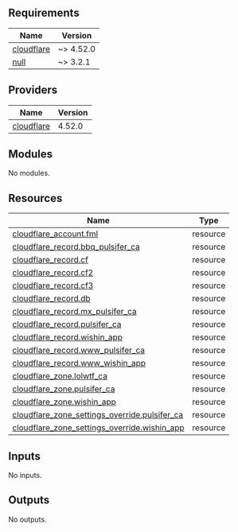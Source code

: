 <!-- BEGIN_TF_DOCS -->
## Requirements

| Name | Version |
|------|---------|
| <a name="requirement_cloudflare"></a> [cloudflare](#requirement\_cloudflare) | ~> 4.52.0 |
| <a name="requirement_null"></a> [null](#requirement\_null) | ~> 3.2.1 |

## Providers

| Name | Version |
|------|---------|
| <a name="provider_cloudflare"></a> [cloudflare](#provider\_cloudflare) | 4.52.0 |

## Modules

No modules.

## Resources

| Name | Type |
|------|------|
| [cloudflare_account.fml](https://registry.terraform.io/providers/cloudflare/cloudflare/latest/docs/resources/account) | resource |
| [cloudflare_record.bbq_pulsifer_ca](https://registry.terraform.io/providers/cloudflare/cloudflare/latest/docs/resources/record) | resource |
| [cloudflare_record.cf](https://registry.terraform.io/providers/cloudflare/cloudflare/latest/docs/resources/record) | resource |
| [cloudflare_record.cf2](https://registry.terraform.io/providers/cloudflare/cloudflare/latest/docs/resources/record) | resource |
| [cloudflare_record.cf3](https://registry.terraform.io/providers/cloudflare/cloudflare/latest/docs/resources/record) | resource |
| [cloudflare_record.db](https://registry.terraform.io/providers/cloudflare/cloudflare/latest/docs/resources/record) | resource |
| [cloudflare_record.mx_pulsifer_ca](https://registry.terraform.io/providers/cloudflare/cloudflare/latest/docs/resources/record) | resource |
| [cloudflare_record.pulsifer_ca](https://registry.terraform.io/providers/cloudflare/cloudflare/latest/docs/resources/record) | resource |
| [cloudflare_record.wishin_app](https://registry.terraform.io/providers/cloudflare/cloudflare/latest/docs/resources/record) | resource |
| [cloudflare_record.www_pulsifer_ca](https://registry.terraform.io/providers/cloudflare/cloudflare/latest/docs/resources/record) | resource |
| [cloudflare_record.www_wishin_app](https://registry.terraform.io/providers/cloudflare/cloudflare/latest/docs/resources/record) | resource |
| [cloudflare_zone.lolwtf_ca](https://registry.terraform.io/providers/cloudflare/cloudflare/latest/docs/resources/zone) | resource |
| [cloudflare_zone.pulsifer_ca](https://registry.terraform.io/providers/cloudflare/cloudflare/latest/docs/resources/zone) | resource |
| [cloudflare_zone.wishin_app](https://registry.terraform.io/providers/cloudflare/cloudflare/latest/docs/resources/zone) | resource |
| [cloudflare_zone_settings_override.pulsifer_ca](https://registry.terraform.io/providers/cloudflare/cloudflare/latest/docs/resources/zone_settings_override) | resource |
| [cloudflare_zone_settings_override.wishin_app](https://registry.terraform.io/providers/cloudflare/cloudflare/latest/docs/resources/zone_settings_override) | resource |

## Inputs

No inputs.

## Outputs

No outputs.
<!-- END_TF_DOCS -->